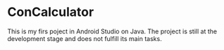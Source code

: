 # ConCalculator
This is my firs poject in Android Studio on Java.
The project is still at the development stage and does not fulfill its main tasks.
